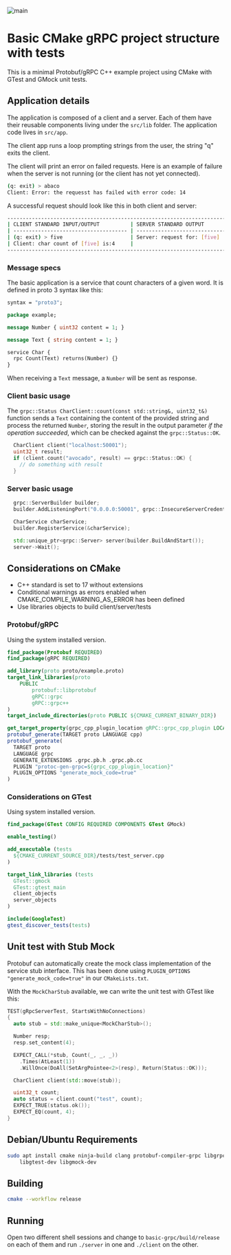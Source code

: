 ![main](https://github.com/aeliton/basic-grpc/actions/workflows/c-cpp.yml/badge.svg?branch=main)
# Basic CMake gRPC project structure with tests

This is a minimal Protobuf/gRPC C++ example project using CMake with GTest and
GMock unit tests.

## Application details

The application is composed of a client and a server. Each of them have their
reusable components living under the `src/lib` folder. The application code
lives in `src/app`.

The client app runs a loop prompting strings from the user, the string "q" exits
the client.

The client will print an error on failed requests. Here is an example of failure
when the server is not running (or the client has not yet connected).

```bash
(q: exit) > abaco
Client: Error: the requesst has failed with error code: 14
```

A successful request should look like this in both client and server:
```bash
--------------------------------------------------------------------------------
| CLIENT STANDARD INPUT/OUTPUT          | SERVER STANDARD OUTPUT               |
| ------------------------------------- | ------------------------------------ |
| (q: exit) > five                      | Server: request for: [five]          |
| Client: char count of [five] is:4     |                                      |
--------------------------------------------------------------------------------
```

### Message specs

The basic application is a service that count characters of a given word. It is
defined in proto 3 syntax like this:

```proto
syntax = "proto3";

package example;

message Number { uint32 content = 1; }

message Text { string content = 1; }

service Char {
  rpc Count(Text) returns(Number) {}
}
```

When receiving a `Text` message, a `Number` will be sent as response.

### Client basic usage

The `grpc::Status CharClient::count(const std::string&, uint32_t&)` function
sends a `Text` containing the content of the provided string and process the
returned `Number`, storing the result in the output parameter *if the operation
succeeded*, which can be checked against the `grpc::Status::OK`.

```c++
  CharClient client("localhost:50001");
  uint32_t result;
  if (client.count("avocado", result) == grpc::Status::OK) {
    // do something with result
  }
```

### Server basic usage


```c++
  grpc::ServerBuilder builder;
  builder.AddListeningPort("0.0.0.0:50001", grpc::InsecureServerCredentials());

  CharService charService;
  builder.RegisterService(&charService);

  std::unique_ptr<grpc::Server> server(builder.BuildAndStart());
  server->Wait();
```


## Considerations on CMake

* C++ standard is set to 17 without extensions
* Conditional warnings as errors enabled when CMAKE_COMPILE_WARNING_AS_ERROR has
been defined
* Use libraries objects to build client/server/tests

### Protobuf/gRPC

Using the system installed version.

```cmake
find_package(Protobuf REQUIRED)
find_package(gRPC REQUIRED)

add_library(proto proto/example.proto)
target_link_libraries(proto
    PUBLIC
        protobuf::libprotobuf
        gRPC::grpc
        gRPC::grpc++
)
target_include_directories(proto PUBLIC ${CMAKE_CURRENT_BINARY_DIR})

get_target_property(grpc_cpp_plugin_location gRPC::grpc_cpp_plugin LOCATION)
protobuf_generate(TARGET proto LANGUAGE cpp)
protobuf_generate(
  TARGET proto
  LANGUAGE grpc
  GENERATE_EXTENSIONS .grpc.pb.h .grpc.pb.cc
  PLUGIN "protoc-gen-grpc=${grpc_cpp_plugin_location}"
  PLUGIN_OPTIONS "generate_mock_code=true"
)
```

### Considerations on GTest

Using system installed version.

```cmake
find_package(GTest CONFIG REQUIRED COMPONENTS GTest GMock)

enable_testing()

add_executable (tests
  ${CMAKE_CURRENT_SOURCE_DIR}/tests/test_server.cpp
)

target_link_libraries (tests
  GTest::gmock
  GTest::gtest_main
  client_objects
  server_objects
)

include(GoogleTest)
gtest_discover_tests(tests)
```

## Unit test with Stub Mock

Protobuf can automatically create the mock class implementation of the service
stub interface. This has been done using 
`PLUGIN_OPTIONS "generate_mock_code=true"` in our `CMakeLists.txt`.

With the `MockCharStub` available, we can write the unit test with GTest like
this:

```c++
TEST(gRpcServerTest, StartsWithNoConnections)
{
  auto stub = std::make_unique<MockCharStub>();

  Number resp;
  resp.set_content(4);

  EXPECT_CALL(*stub, Count(_, _, _))
    .Times(AtLeast(1))
    .WillOnce(DoAll(SetArgPointee<2>(resp), Return(Status::OK)));

  CharClient client(std::move(stub));

  uint32_t count;
  auto status = client.count("test", count);
  EXPECT_TRUE(status.ok());
  EXPECT_EQ(count, 4);
}
```

## Debian/Ubuntu Requirements

```bash
sudo apt install cmake ninja-build clang protobuf-compiler-grpc libgrpc++-dev \
    libgtest-dev libgmock-dev
```

## Building

```bash
cmake --workflow release
```

## Running

Open two different shell sessions and change to `basic-grpc/build/release` on
each of them and run `./server` in one and `./client` on the other.
